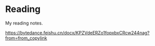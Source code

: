 # Reading
My reading notes.

https://bytedance.feishu.cn/docx/KPZVdeERZo1fopxbxCRcw244nag?from=from_copylink
